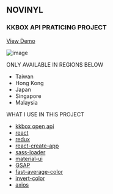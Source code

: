 ## NOVINYL

### KKBOX API PRATICING PROJECT

[View Demo](https://novon.cc/novinyl)

![image](https://github.com/yum650350/novinyl/blob/master/novinyl.gif?raw=true)


ONLY AVAILABLE IN REGIONS BELOW

- Taiwan
- Hong Kong
- Japan
- Singapore
- Malaysia

WHAT I USE IN THIS PROJECT
- [kkbox open api](https://developer.kkbox.com/)
- [react](https://reactjs.org/)
- [redux](https://redux.js.org/)
- [react-create-app](https://github.com/facebook/create-react-app)
- [sass-loader](https://github.com/webpack-contrib/sass-loader)
- [material-ui](https://material-ui.com/)
- [GSAP](https://greensock.com/)
- [fast-average-color](https://github.com/fast-average-color/fast-average-color)
- [invert-color](https://github.com/onury/invert-color)
- [axios](https://github.com/axios/axios)
